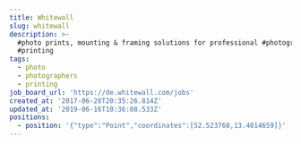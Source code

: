 ```yaml
---
title: Whitewall
slug: whitewall
description: >-
  #photo prints, mounting & framing solutions for professional #photographers;
  #printing
tags:
  - photo
  - photographers
  - printing
job_board_url: 'https://de.whitewall.com/jobs'
created_at: '2017-06-28T20:35:26.814Z'
updated_at: '2019-06-16T10:36:08.533Z'
positions:
  - position: '{"type":"Point","coordinates":[52.523768,13.4014659]}'
---
```


